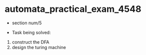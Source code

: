 # automata_practical_exam_4548

- section num/5

- Task being solved:
  
1. construct the DFA
3. design the turing machine

